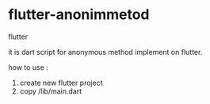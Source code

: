 # flutter-anonimmetod
flutter


it is dart script for anonymous method implement on flutter.

how to use :
1. create new flutter project
2. copy /lib/main.dart 


